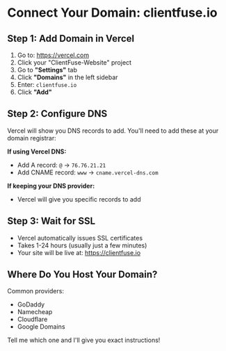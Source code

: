 # Connect Your Domain: clientfuse.io

## Step 1: Add Domain in Vercel

1. Go to: https://vercel.com
2. Click your "ClientFuse-Website" project
3. Go to **"Settings"** tab
4. Click **"Domains"** in the left sidebar
5. Enter: `clientfuse.io`
6. Click **"Add"**

## Step 2: Configure DNS

Vercel will show you DNS records to add. You'll need to add these at your domain registrar:

**If using Vercel DNS:**
- Add A record: `@` → `76.76.21.21`
- Add CNAME record: `www` → `cname.vercel-dns.com`

**If keeping your DNS provider:**
- Vercel will give you specific records to add

## Step 3: Wait for SSL

- Vercel automatically issues SSL certificates
- Takes 1-24 hours (usually just a few minutes)
- Your site will be live at: https://clientfuse.io

## Where Do You Host Your Domain?

Common providers:
- GoDaddy
- Namecheap
- Cloudflare
- Google Domains

Tell me which one and I'll give you exact instructions!


